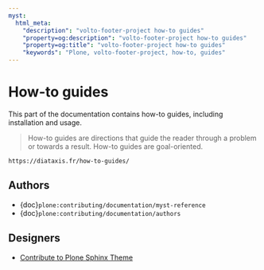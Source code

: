 ```yaml
---
myst:
  html_meta:
    "description": "volto-footer-project how-to guides"
    "property=og:description": "volto-footer-project how-to guides"
    "property=og:title": "volto-footer-project how-to guides"
    "keywords": "Plone, volto-footer-project, how-to, guides"
---
```


# How-to guides

This part of the documentation contains how-to guides, including installation and usage.

> How-to guides are directions that guide the reader through a problem or towards a result.
> How-to guides are goal-oriented.

```{seealso}
https://diataxis.fr/how-to-guides/
```


## Authors

-   {doc}`plone:contributing/documentation/myst-reference`
-   {doc}`plone:contributing/documentation/authors`


## Designers

-   [Contribute to Plone Sphinx Theme](https://plone-sphinx-theme.readthedocs.io/guides/contribute.html)
